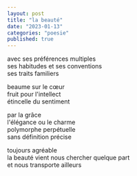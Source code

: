 ```yaml
---
layout: post
title: "la beauté"
date: "2023-01-13"
categories: "poesie"
published: true
---
```


avec ses préférences multiples  
ses habitudes et ses conventions  
ses traits familiers  

beaume sur le cœur  
fruit pour l'intellect  
étincelle du sentiment  

par la grâce  
l'élégance ou le charme  
polymorphe perpétuelle  
sans définition précise  

toujours agréable  
la beauté vient nous chercher quelque part  
et nous transporte ailleurs
